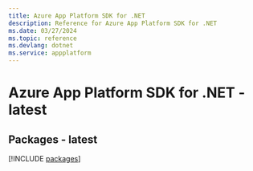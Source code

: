 ```yaml
---
title: Azure App Platform SDK for .NET
description: Reference for Azure App Platform SDK for .NET
ms.date: 03/27/2024
ms.topic: reference
ms.devlang: dotnet
ms.service: appplatform
---
```

# Azure App Platform SDK for .NET - latest
## Packages - latest
[!INCLUDE [packages](app-platform-index.md)]